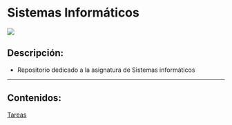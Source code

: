 #   Sistemas Informáticos

![](https://www.tecnologia-informatica.com/wp-content/uploads/2018/12/word-image-258.jpeg)
 ## Descripción:
- Repositorio dedicado a la asignatura de Sistemas informáticos
-------
## Contenidos:

[Tareas](Tareas/Readme.md)

